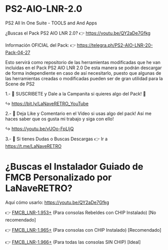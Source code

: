 # PS2-AIO-LNR-2.0
PS2 All In One Suite - TOOLS and And Apps

¿Buscas el Pack PS2 AIO LNR 2.0? 
👉 https://youtu.be/QY2aDe7Gfkg 

Información OFICIAL del Pack: 
👉 https://telegra.ph/PS2-AIO-LNR-20-Pack-04-27

Esto servirá como repositorio de las herramientas modificadas que he van incluidas en el Pack PS2 AIO LNR 2.0
De esta manera se podrán descargar de forma independiente en caso de así necesitarlo, puesto que algunas de 
las herramientas creadas o modificadas pueden ser de gran utilidad para la Scene de PS2

1.- 🚩 SUSCRIBETE y Dale a la Campanita si quieres algo del Pack! 🔔 

↪️ https://bit.ly/LaNaveRETRO_YouTube

2.- 📲 Deja Like y Comentario en el Vídeo si usas algo del pack! Así me haces saber que os gusta mi trabajo y siga con ello!

↪️ https://youtu.be/vUOo-FpLljQ 

3.- 📲 Si tienes Dudas o Buscas Descargas 👉 Ir a https://t.me/LaNaveRETRO


# **¿Buscas el Instalador Guiado de FMCB Personalizado por LaNaveRETRO?**

Aquí cómo usarlo: https://youtu.be/QY2aDe7Gfkg 

👉 [FMCB_LNR-1.953+](https://github.com/PaPer-DJ/PS2-AIO-LNR-2.0/raw/main/_FMCB_LNR-1.953%2B.zip) (Para consolas Rebeldes con CHIP Instalado) [No recomendado] 

👉 [FMCB_LNR-1.965+](https://github.com/PaPer-DJ/PS2-AIO-LNR-2.0/raw/main/_FMCB_LNR-1.965%2B.zip) (Para consolas con CHIP Instalado) [Recomendado] 

👉 [FMCB_LNR-1.966+](https://github.com/PaPer-DJ/PS2-AIO-LNR-2.0/raw/main/_FMCB_LNR-1.966%2B.zip) (Para todas las consolas SIN CHIP) [Ideal]
